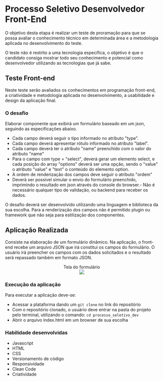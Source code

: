 # Processo Seletivo Desenvolvedor Front-End

O objetivo desta etapa é realizar um teste de proramação para que se possa avaliar o conhecimento técnico em determinada área e a metodologia aplicada no desenvolvimento do teste.

O teste não é restrito a uma tecnologia específica, o objetivo é que o candidato consiga mostrar todo seu conhecimento e potencial como desenvolvedor utilizando as tecnologias que já sabe.

## Teste Front-end

Neste teste serão avaliados os conhecimentos em programação front-end, a criatividade e metodologia aplicada no desenvolvimento, a usabilidade e design da aplicação final.

### O desafio

Elaborar componente que exibirá um formulário baseado em um json, seguindo as especificações abaixo.

- Cada campo deverá seguir o tipo informado no atributo "type".
- Cada campo deverá apresentar rótulo informado no atributo "label".
- Cada campo deverá ter o atributo "name" preenchido com o valor do atributo "name"
- Para o campo com type =  "select", deverá gerar um elemento select, e cada posição do array "options" deverá ser uma opção, sendo o "value" o atributo "value" e "text" o conteúdo do elemento option.
- A ordem de renderização dos campos deve seguir o atributo "ordem"
- Deverá ser possível simular o envio do formulário preenchido, imprimindo o resultado em json através do console do browser.- Não é necessário qualquer tipo de validação, ou backend para receber os dados.

O desafio deverá ser desenvolvido utilizando uma linguagem e biblioteca da sua escolha. Para a renderização dos campos não é permitido plugin ou framework que não seja para estilização dos componentes. 

## Aplicação Realizada

Consiste na elaboração de um formulário dinâmico. Na aplicação, o front-end recebe um arquivo JSON que irá constitui os campos do formulário. O usuário irá preencher os campos com os dados solicitados e o resultado será repassado também em formato JSON.

<center>
	<figcaption> Tela do formulário </figcaption>
	<img class="center" src="https://user-images.githubusercontent.com/53023400/158162509-ed99eef5-9332-4dee-928c-57b7195b0614.png)">
</center>

### Execução da aplicação

Para executar a aplicação deve-se:

- Acessar a plataforma dando um `git clone` no link do repositório
- Com o repositório clonado, o usuário deve entrar na pasta do projeto pelo terminal, utilizando o comando: `cd processo_seletivo_dev`
- Abrir o arquivo index.html em um browser de sua escolha

### Habilidade desenvolvidas

- Javascript
- HTML
- CSS
- Versionamento de código
- Responsividade
- Clean Code
- Criatividade